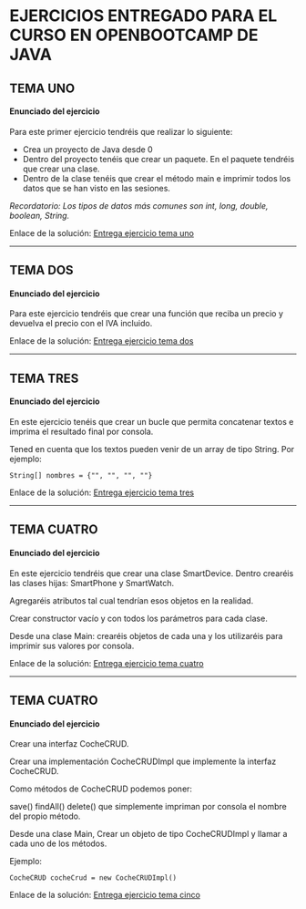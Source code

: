 # EJERCICIOS ENTREGADO PARA EL CURSO EN OPENBOOTCAMP DE JAVA

## TEMA UNO

#### Enunciado del ejercicio

Para este primer ejercicio tendréis que realizar lo siguiente:

- Crea un proyecto de Java desde 0
- Dentro del proyecto tenéis que crear un paquete. En el paquete tendréis que crear una clase.
- Dentro de la clase tenéis que crear el método main e imprimir todos los datos que se han visto en las sesiones.

_Recordatorio: Los tipos de datos más comunes son int, long, double, boolean, String._

Enlace de la solución: [Entrega ejercicio tema uno](https://github.com/ShadeVI/OpenBootcamp/blob/main/src/temaUnoEntrega/TemaUnoMain.java)

---

## TEMA DOS

#### Enunciado del ejercicio

Para este ejercicio tendréis que crear una función que reciba un precio y devuelva el precio con el IVA incluido.

Enlace de la solución: [Entrega ejercicio tema dos](https://github.com/ShadeVI/OpenBootcamp/blob/main/src/temaDosEntrega/TemaDosMain.java)

---

## TEMA TRES

#### Enunciado del ejercicio

En este ejercicio tenéis que crear un bucle que permita concatenar textos e imprima el resultado final por consola.

Tened en cuenta que los textos pueden venir de un array de tipo String. Por ejemplo:

    String[] nombres = {"", "", "", ""}

Enlace de la solución: [Entrega ejercicio tema tres](https://github.com/ShadeVI/OpenBootcamp/blob/main/src/temaTresEntrega/TemaTresMain.java)

---

## TEMA CUATRO

#### Enunciado del ejercicio

En este ejercicio tendréis que crear una clase SmartDevice. Dentro crearéis las clases hijas: SmartPhone y SmartWatch.

Agregaréis atributos tal cual tendrían esos objetos en la realidad.

Crear constructor vacío y con todos los parámetros para cada clase.

Desde una clase Main: crearéis objetos de cada una y los utilizaréis para imprimir sus valores por consola.

Enlace de la solución: [Entrega ejercicio tema cuatro](https://github.com/ShadeVI/OpenBootcamp/blob/main/src/temaCuatroEntrega/TemaCuatroMain.java)

---

## TEMA CUATRO

#### Enunciado del ejercicio

Crear una interfaz CocheCRUD.

Crear una implementación CocheCRUDImpl que implemente la interfaz CocheCRUD.

Como métodos de CocheCRUD podemos poner:

save() findAll() delete() que simplemente impriman por consola el nombre del propio método.

Desde una clase Main, Crear un objeto de tipo CocheCRUDImpl y llamar a cada uno de los métodos.

Ejemplo: 

    CocheCRUD cocheCrud = new CocheCRUDImpl()

Enlace de la solución: [Entrega ejercicio tema cinco](https://github.com/ShadeVI/OpenBootcamp/blob/main/src/temaCincoEntrega/TemaCincoMain.java)